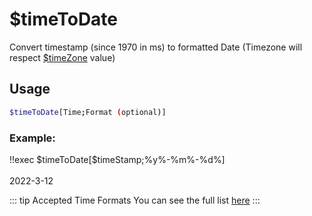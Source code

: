 # $timeToDate

Convert timestamp (since 1970 in ms) to formatted Date (Timezone will respect [$timeZone](../Date/timezone.md) value)

## Usage

```bash
$timeToDate[Time;Format (optional)]
```

### Example:
<discord-messages>
          <discord-message :bot="false" role-color="#ffcc9a" author="Member">
        !!exec $timeToDate[$timeStamp;%y%-%m%-%d%]<br><br>
          </discord-message>
          <discord-message :bot="true" role-color="#0099ff" author="Custom Command" avatar="https://media.discordapp.net/avatars/725721249652670555/781224f90c3b841ba5b40678e032f74a.webp">
        2022-3-12
        </discord-message>
</discord-messages>

::: tip Accepted Time Formats
You can see the full list [here](../CodeReferences/ref.time_format.md)
:::

